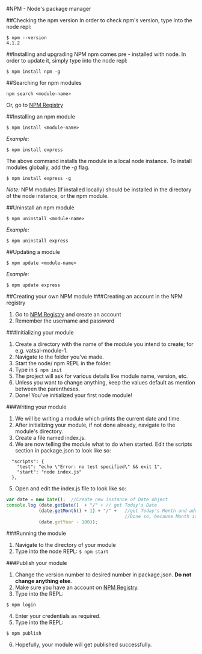#NPM - Node's package manager

##Checking the npm version
In order to check npm's version, type into the node repl:
```
$ npm --version
4.1.2
```

##Installing and upgrading NPM
npm comes pre - installed with node.
In order to update it, simply type into the node repl:
```
$ npm install npm -g
```

##Searching for npm modules
```
npm search <module-name>
```
Or, go to [NPM Registry](https://npmjs.com)

##Installing an npm module
```
$ npm install <module-name>
```
_Example:_
```
$ npm install express
```
The above command installs the module in a local node instance.
To install modules globally, add the _-g_ flag.
```
$ npm install express -g
```
_Note:_ NPM modules (If installed locally) should be installed in the directory of the node instance, or the npm module.

##Uninstall an npm module
```
$ npm uninstall <module-name>
```
_Example:_
```
$ npm uninstall express
```

##Updating a module
```
$ npm update <module-name>
```
_Example:_
```
$ npm update express
```

##Creating your own NPM module
###Creating an account in the NPM registry
1. Go to [NPM Registry](https://npmjs.com) and create an account
2. Remember the username and password

###Initializing your module
1. Create a directory with the name of the module you intend to create; for e.g. vatsal-module-1.
2. Navigate to the folder you've made.
3. Start the node/ npm REPL in the folder.
4. Type in `$ npm init`
5. The project will ask for various details like module name, version, etc.
6. Unless you want to change anything, keep the values default as mention between the parentheses.
7. Done! You've initialized your first node module!

###Writing your module
1. We will be writing a module which prints the current date and time.
2. After initializing your module, if not done already, navigate to the module's directory.
3. Create a file named index.js.
4. We are now telling the module what to do when started. Edit the scripts section in package.json to look like so:
```
  "scripts": {
    "test": "echo \"Error: no test specified\" && exit 1",
	"start": "node index.js"
  },
```
5. Open and edit the index.js file to look like so:
```javascript
var date = new Date();	//Create new instance of Date object
console.log (date.getDate()  + "/" + // get Today's Date
			(date.getMonth() + 1) + "/" +	//get Today's Month and add 1 to it 
											//Done so, because Month is zero indexed
			(date.getYear - 100));
```

###Running the module
1. Navigate to the directory of your module
2. Type into the node REPL: `$ npm start`

###Publish your module
1. Change the version number to desired number in package.json. **Do not change anything else**.
2. Make sure you have an account on [NPM Registry](https://npmjs.com).
3. Type into the REPL:
```
$ npm login
```
4. Enter your credentials as required.
5. Type into the REPL:
```
$ npm publish
```
6. Hopefully, your module will get published successfully.
